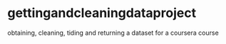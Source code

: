 gettingandcleaningdataproject
=============================

obtaining, cleaning, tiding and returning a dataset for a coursera course
